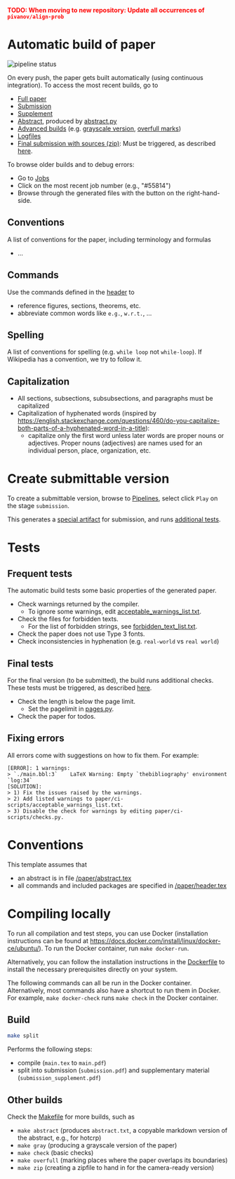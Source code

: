 <span style="color:red">**TODO: When moving to new repository: Update all occurrences of `pivanov/align-prob`**</span>

# Automatic build of paper

![pipeline status](https://gitlab.inf.ethz.ch/pivanov/align-prob/badges/master/pipeline.svg)

On every push, the paper gets built automatically (using continuous integration). To access the most recent builds, go to

- [Full paper](https://gitlab.inf.ethz.ch/pivanov/align-prob/-/jobs/artifacts/master/raw/main.pdf?job=paper)
- [Submission](https://gitlab.inf.ethz.ch/pivanov/align-prob/-/jobs/artifacts/master/raw/submission.pdf?job=paper)
- [Supplement](https://gitlab.inf.ethz.ch/pivanov/align-prob/-/jobs/artifacts/master/raw/submission_supplement.pdf?job=paper)
- [Abstract](https://gitlab.inf.ethz.ch/pivanov/align-prob/-/jobs/artifacts/master/raw/abstract.txt?job=paper), produced by [abstract.py](/paper/ci-scripts/abstract.py)
- [Advanced builds](https://gitlab.inf.ethz.ch/pivanov/align-prob/-/jobs/artifacts/master/browse?job=advanced) (e.g. [grayscale version](https://gitlab.inf.ethz.ch/pivanov/align-prob/-/jobs/artifacts/master/raw/main_gray.pdf?job=advanced), [overfull marks](https://gitlab.inf.ethz.ch/pivanov/align-prob/-/jobs/artifacts/master/raw/main_overfull.pdf?job=advanced)) 
- [Logfiles](https://gitlab.inf.ethz.ch/pivanov/align-prob/-/jobs/artifacts/master/raw/main.log?job=advanced)
- [Final submission with sources (zip)](https://gitlab.inf.ethz.ch/pivanov/align-prob/-/jobs/artifacts/master/raw/submission.zip?job=submission): Must be triggered, as described [here](/paper/README.md#create-submittable-version).

To browse older builds and to debug errors:
- Go to [Jobs](https://gitlab.inf.ethz.ch/pivanov/align-prob/pipelines)
- Click on the most recent job number (e.g., "#55814")
- Browse through the generated files with the button on the right-hand-side.

## Conventions

A list of conventions for the paper, including terminology and formulas

- ...

## Commands

Use the commands defined in the [header](/paper/header.tex) to

- reference figures, sections, theorems, etc.
- abbreviate common words like `e.g.`, `w.r.t.`, ...


## Spelling

A list of conventions for spelling (e.g. `while loop` not `while-loop`). If Wikipedia has a convention, we try to follow it.

## Capitalization

- All sections, subsections, subsubsections, and paragraphs must be capitalized
- Capitalization of hyphenated words (inspired by https://english.stackexchange.com/questions/460/do-you-capitalize-both-parts-of-a-hyphenated-word-in-a-title):
  - capitalize only the first word unless later words are proper nouns or
    adjectives. Proper nouns (adjectives) are names used for an individual
    person, place, organization, etc.

# Create submittable version

To create a submittable version, browse to [Pipelines](https://gitlab.inf.ethz.ch/pivanov/align-prob/pipelines), select click `Play` on the stage `submission`.

This generates a [special artifact](/paper/README.md#automatic-build-of-paper) for submission, and runs [additional tests](/paper/README.md#final-tests). 


# Tests

## Frequent tests

The automatic build tests some basic properties of the generated paper.

- Check warnings returned by the compiler.
	- To ignore some warnings, edit [acceptable_warnings_list.txt](/paper/ci-scripts/acceptable_warnings_list.txt).
- Check the files for forbidden texts.
	- For the list of forbidden strings, see [forbidden_text_list.txt](/paper/ci-scripts/forbidden_text_list.txt).
- Check the paper does not use Type 3 fonts.
- Check inconsistencies in hyphenation (e.g. `real-world` vs `real world`)

## Final tests

For the final version (to be submitted), the build runs additional checks. These tests must be triggered, as described [here](/paper/README.md#mark-as-ready-for-submission).
- Check the length is below the page limit.
	- Set the pagelimit in [pages.py](/paper/ci-scripts/pages.py).
- Check the paper for todos.

## Fixing errors

All errors come with suggestions on how to fix them. For example:

```
[ERROR]: 1 warnings:
> `./main.bbl:3`    LaTeX Warning: Empty `thebibliography' environment    `log:34`
[SOLUTION]:
> 1) Fix the issues raised by the warnings.
> 2) Add listed warnings to paper/ci-scripts/acceptable_warnings_list.txt.
> 3) Disable the check for warnings by editing paper/ci-scripts/checks.py.
```

# Conventions

This template assumes that
- an abstract is in file [/paper/abstract.tex](/paper/abstract.tex) 
- all commands and included packages are specified in [/paper/header.tex](/paper/header.tex)

# Compiling locally

To run all compilation and test steps, you can use Docker (installation instructions can be found at https://docs.docker.com/install/linux/docker-ce/ubuntu/).
To run the Docker container, run `make docker-run`.

Alternatively, you can follow the installation instructions in the <a href="https://hub.docker.com/r/bichselb/latex-plus/~/dockerfile/">Dockerfile</a> to install the necessary prerequisites directly on your system.

The following commands can all be run in the Docker container. Alternatively, most commands also have a shortcut to run them in Docker. For example, `make docker-check` runs `make check` in the Docker container.

## Build

```sh
make split
```
Performs the following steps:
- compile (`main.tex` to `main.pdf`)
- split into submission (`submission.pdf`) and supplementary material (`submission_supplement.pdf`)

## Other builds

Check the [Makefile](Makefile) for more builds, such as
- `make abstract` (produces `abstract.txt`, a copyable markdown version of the abstract, e.g., for hotcrp)
- `make gray` (producing a grayscale version of the paper)
- `make check` (basic checks)
- `make overfull` (marking places where the paper overlaps its boundaries)
- `make zip` (creating a zipfile to hand in for the camera-ready version)
